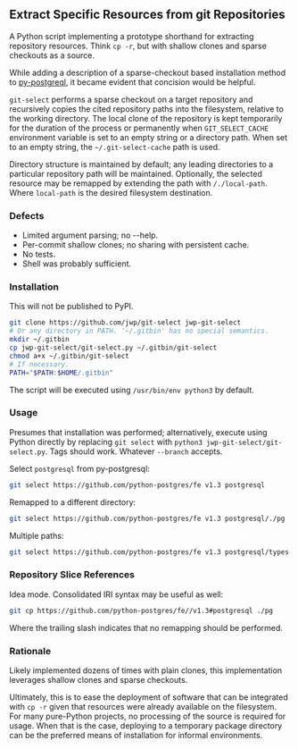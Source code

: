 ## Extract Specific Resources from git Repositories

A Python script implementing a prototype shorthand for extracting repository resources.
Think `cp -r`, but with shallow clones and sparse checkouts as a source.

While adding a description of a sparse-checkout based installation method to
[py-postgreql](https://github.com/python-postgres/fe), it became evident that
concision would be helpful.

`git-select` performs a sparse checkout on a target repository and recursively copies the
cited repository paths into the filesystem, relative to the working directory.
The local clone of the repository is kept temporarily for the duration of the process
or permanently when `GIT_SELECT_CACHE` environment variable is set to an empty string or a directory
path. When set to an empty string, the `~/.git-select-cache` path is used.

Directory structure is maintained by default; any leading directories to a particular repository
path will be maintained. Optionally, the selected resource may be remapped by
extending the path with `/./local-path`. Where `local-path` is the desired filesystem destination.

### Defects

- Limited argument parsing; no --help.
- Per-commit shallow clones; no sharing with persistent cache.
- No tests.
- Shell was probably sufficient.

### Installation

This will not be published to PyPI.

```bash
git clone https://github.com/jwp/git-select jwp-git-select
# Or any directory in PATH. '~/.gitbin' has no special semantics.
mkdir ~/.gitbin
cp jwp-git-select/git-select.py ~/.gitbin/git-select
chmod a+x ~/.gitbin/git-select
# If necessary.
PATH="$PATH:$HOME/.gitbin"
```

The script will be executed using `/usr/bin/env python3` by default.

### Usage

Presumes that installation was performed; alternatively, execute using Python
directly by replacing `git select` with `python3 jwp-git-select/git-select.py`.
Tags should work. Whatever `--branch` accepts.

Select `postgresql` from py-postgresql:

```bash
git select https://github.com/python-postgres/fe v1.3 postgresql
```

Remapped to a different directory:

```bash
git select https://github.com/python-postgres/fe v1.3 postgresql/./pg
```

Multiple paths:

```bash
git select https://github.com/python-postgres/fe v1.3 postgresql/types postgresql/protocol
```

### Repository Slice References

Idea mode. Consolidated IRI syntax may be useful as well:

```bash
git cp https://github.com/python-postgres/fe//v1.3#postgresql ./pg
```

Where the trailing slash indicates that no remapping should be performed.

### Rationale

Likely implemented dozens of times with plain clones,
this implementation leverages shallow clones and sparse checkouts.

Ultimately, this is to ease the deployment of software that can be integrated with `cp -r` given
that resources were already available on the filesystem. For many pure-Python projects, no
processing of the source is required for usage. When that is the case, deploying to a temporary
package directory can be the preferred means of installation for informal environments.
